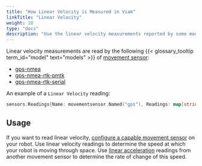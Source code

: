 ```yaml
---
title: "How Linear Velocity is Measured in Viam"
linkTitle: "Linear Velocity"
weight: 10
type: "docs"
description: "Use the linear velocity measurements reported by some models of movement sensor."
---
```


Linear velocity measurements are read by the following {{< glossary_tooltip term_id="model" text="models" >}} of [movement sensor](/components/movement-sensor/):

- [gps-nmea](/components/movement-sensor/gps/gps-nmea/)
- [gps-nmea-rtk-pmtk](/components/movement-sensor/gps/gps-nmea-rtk-pmtk/)
- [gps-nmea-rtk-serial](/components/movement-sensor/gps/gps-nmea-rtk-serial/)

An example of a `Linear Velocity` reading:

``` go
sensors.Readings{Name: movementsensor.Named("gps"), Readings: map[string]interface{}{"a": 4.5, "b": 5.6, "c": 6.7}}
```

## Usage

If you want to read linear velocity, [configure a capable movement sensor](/components/movement-sensor/#configuration) on your robot.
Use linear velocity readings to determine the speed at which your robot is moving through space.
Use [linear acceleration](/services/navigation/linear-acceleration/) readings from another movement sensor to determine the rate of change of this speed.
